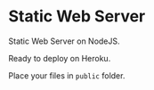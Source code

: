 # Static Web Server #

Static Web Server on NodeJS.

Ready to deploy on Heroku.

Place your files in ```public``` folder.